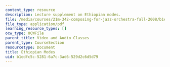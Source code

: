 ```yaml
---
content_type: resource
description: Lecture supplement on Ethiopian modes.
file: /media/courses/21m-342-composing-for-jazz-orchestra-fall-2008/b1edfc5c52816a7c3ad6529d2c6d5d79_ethio_modes.pdf
file_type: application/pdf
learning_resource_types: []
ocw_type: OCWFile
parent_title: Video and Audio Classes
parent_type: CourseSection
resourcetype: Document
title: Ethiopian Modes
uid: b1edfc5c-5281-6a7c-3ad6-529d2c6d5d79
---
```

